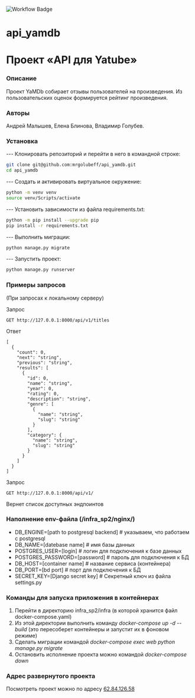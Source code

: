 ![Workflow Badge](https://github.com/mrgolubeff/yamdb_final/actions/workflows/yamdb_workflow.yml/badge.svg)
# api_yamdb
# Проект «API для Yatube»
### Описание
Проект YaMDb собирает отзывы пользователей на произведения. Из пользовательских оценок формируется рейтинг произведения.
### Авторы
Андрей Малышев, Елена Блинова, Владимир Голубев.

### Установка
--- Клонировать репозиторий и перейти в него в командной строке:
```sh
git clone git@github.com:mrgolubeff/api_yamdb.git
cd api_yamdb
```

--- Cоздать и активировать виртуальное окружение:
```sh
python -m venv venv
source venv/Scripts/activate
```
--- Установить зависимости из файла requirements.txt:
```sh
python -m pip install --upgrade pip
pip install -r requirements.txt
```
--- Выполнить миграции:
```sh
python manage.py migrate
```
--- Запустить проект:
```sh
python manage.py runserver
```

### Примеры запросов
(При запросах к локальному серверу)

Запрос
```
GET http://127.0.0.1:8000/api/v1/titles
```
Ответ
```
[
  {
    "count": 0,
    "next": "string",
    "previous": "string",
    "results": [
      {
        "id": 0,
        "name": "string",
        "year": 0,
        "rating": 0,
        "description": "string",
        "genre": [
          {
            "name": "string",
            "slug": "string"
          }
        ],
        "category": {
          "name": "string",
          "slug": "string"
        }
      }
    ]
  }
]
```

Запрос
```
GET http://127.0.0.1:8000/api/v1/
```
Вернет список доступных эндпоинтов

### Наполнение env-файла (/infra_sp2/nginx/)
+ DB_ENGINE=[path to postgresql backend] # указываем, что работаем с postgresql
+ DB_NAME=[datebase name] # имя базы данных
+ POSTGRES_USER=[login] # логин для подключения к базе данных
+ POSTGRES_PASSWORD=[password] # пароль для подключения к БД
+ DB_HOST=[container name] # название сервиса (контейнера)
+ DB_PORT=[bd port] # порт для подключения к БД
+ SECRET_KEY=[Django secret key] # Секретный ключ из файла settings.py

### Команды для запуска приложения в контейнерах
1. Перейти в директорию infra_sp2/infra (в которой хранится файл docker-compose.yaml)
2. Из этой директории выполнить команду *docker-compose up -d --build* (это пересоберет контейнеры и запустит их в фоновом режиме)
3. Сделать миграции командой *docker-compose exec web python manage.py migrate*
4. Остановить исполнение проекта можно командой *docker-compose down*

### Адрес развернутого проекта
Посмотреть проект можно по адресу [62.84.126.58](http://62.84.126.58)
